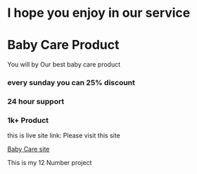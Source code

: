 # I hope you enjoy in our service
# Baby Care Product
You will by Our best baby care product

### every sunday you can 25% discount 
### 24 hour support
### 1k+ Product

this is live site link: Please visit this site

 <a href="https://baby-care-product-38e22.web.app/">Baby Care site</a>

This is my 12 Number project